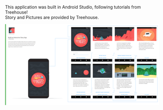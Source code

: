 This application was built in Android Studio, following tutorials from Treehouse! <br>
Story and Pictures are provided by Treehouse.

![Screenshot](idea.png)
